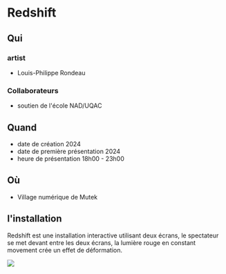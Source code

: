 # Redshift

## Qui

  ### artist
  - Louis-Philippe Rondeau

  ### Collaborateurs
  - soutien de l'école NAD/UQAC


## Quand
  - date de création 2024
  - date de première présentation 2024
  - heure de présentation 18h00 - 23h00

## Où
  - Village numérique de Mutek

## l'installation
Redshift est une installation interactive utilisant deux écrans, le spectateur se met devant entre les deux écrans, la lumière rouge en constant movement crée un effet de déformation.

![](https://i0.wp.com/patenteux.com/wp/wp-content/uploads/2024/08/PXL_20240823_002721177-copie-scaled.jpg?resize=1024%2C734)

